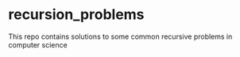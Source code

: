 # recursion_problems
This repo contains solutions to some common recursive problems in computer science
